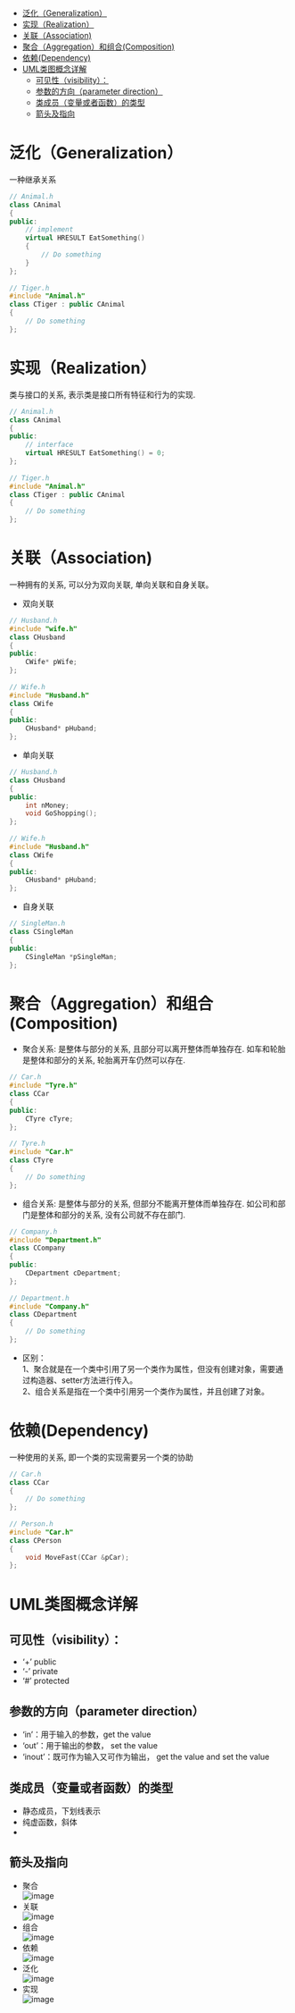 - [泛化（Generalization）](#泛化generalization)
- [实现（Realization）](#实现realization)
- [关联（Association)](#关联association)
- [聚合（Aggregation）和组合(Composition)](#聚合aggregation和组合composition)
- [依赖(Dependency)](#依赖dependency)
- [UML类图概念详解](#uml类图概念详解)
  - [可见性（visibility）：](#可见性visibility)
  - [参数的方向（parameter direction）](#参数的方向parameter-direction)
  - [类成员（变量或者函数）的类型](#类成员变量或者函数的类型)
  - [箭头及指向](#箭头及指向)
# 泛化（Generalization）
一种继承关系
```cpp
// Animal.h  
class CAnimal  
{  
public:  
    // implement  
    virtual HRESULT EatSomething()  
    {  
        // Do something  
    }  
};  
  
// Tiger.h  
#include "Animal.h"  
class CTiger : public CAnimal  
{  
    // Do something  
}; 
```
# 实现（Realization）
类与接口的关系, 表示类是接口所有特征和行为的实现.
```cpp
// Animal.h  
class CAnimal  
{  
public:  
    // interface  
    virtual HRESULT EatSomething() = 0;  
};  
  
// Tiger.h  
#include "Animal.h"  
class CTiger : public CAnimal  
{  
    // Do something  
};
```
# 关联（Association)
一种拥有的关系, 可以分为双向关联, 单向关联和自身关联。  
- 双向关联
```cpp
// Husband.h  
#include "wife.h"  
class CHusband  
{  
public:  
    CWife* pWife;  
};  
  
// Wife.h  
#include "Husband.h"  
class CWife  
{  
public:  
    CHusband* pHuband;  
};  
```
- 单向关联
```cpp
// Husband.h  
class CHusband  
{  
public:  
    int nMoney;  
    void GoShopping();   
};  
  
// Wife.h  
#include "Husband.h"  
class CWife  
{  
public:  
    CHusband* pHuband;  
};  
```
- 自身关联
```cpp
// SingleMan.h  
class CSingleMan  
{  
public:  
    CSingleMan *pSingleMan;  
};  
```
# 聚合（Aggregation）和组合(Composition)
- 聚合关系: 是整体与部分的关系, 且部分可以离开整体而单独存在. 如车和轮胎是整体和部分的关系, 轮胎离开车仍然可以存在.
```cpp
// Car.h  
#include "Tyre.h"  
class CCar  
{  
public:  
    CTyre cTyre;  
};  
  
// Tyre.h  
#include "Car.h"  
class CTyre  
{  
    // Do something  
};  
```
- 组合关系: 是整体与部分的关系, 但部分不能离开整体而单独存在. 如公司和部门是整体和部分的关系, 没有公司就不存在部门.
```cpp
// Company.h  
#include "Department.h"  
class CCompany  
{  
public:  
    CDepartment cDepartment;  
};  
  
// Department.h  
#include "Company.h"  
class CDepartment  
{  
    // Do something  
};  
```
- 区别：  
1、聚合就是在一个类中引用了另一个类作为属性，但没有创建对象，需要通过构造器、setter方法进行传入。  
2、组合关系是指在一个类中引用另一个类作为属性，并且创建了对象。
# 依赖(Dependency)
一种使用的关系,  即一个类的实现需要另一个类的协助
```cpp
// Car.h  
class CCar  
{  
    // Do something  
};  
  
// Person.h  
#include "Car.h"  
class CPerson  
{  
    void MoveFast(CCar &pCar);  
};  
```

# UML类图概念详解
## 可见性（visibility）：
- ‘+’ public
- ‘-’ private
- ‘#’ protected
## 参数的方向（parameter direction）
- ‘in’：用于输入的参数，get the value
- ‘out’：用于输出的参数， set the value
- ‘inout’：既可作为输入又可作为输出， get the value and set the value
## 类成员（变量或者函数）的类型
- 静态成员，下划线表示
- 纯虚函数，斜体
- 
## 箭头及指向
- 聚合  
![image](../pic/uml/Aggregation.png)
- 关联  
![image](../pic/uml/Association.png)  
- 组合  
![image](../pic/uml/Composition.png)  
- 依赖  
![image](../pic/uml/Dependency.png)  
- 泛化  
![image](../pic/uml/Generalization.png) 
- 实现  
![image](../pic/uml/Realization.png) 